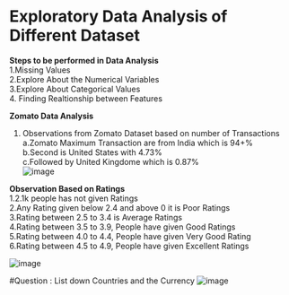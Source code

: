# Exploratory Data Analysis of Different Dataset

**Steps to be performed in Data Analysis**</br>
1.Missing Values </br>
2.Explore About the Numerical Variables </br>
3.Explore About Categorical Values</br>
4. Finding Realtionship between Features</br> 


**Zomato Data Analysis**

1. Observations from Zomato Dataset based on number of Transactions</br>
  a.Zomato Maximum Transaction are from India which is 94+% </br>
  b.Second is United States with 4.73%</br>
  c.Followed by United Kingdome which is 0.87%</br>
![image](https://user-images.githubusercontent.com/38419795/192179175-86d2029c-795d-491f-9d95-52204ecc8a88.png)

**Observation Based on Ratings**</br>
1.2.1k people has not given Ratings </br>
2.Any Rating given below 2.4 and above 0 it is Poor Ratings </br>
3.Rating between 2.5 to 3.4 is Average Ratings </br>
4.Rating between 3.5 to 3.9, People have given Good Ratings</br>
5.Rating between 4.0 to 4.4, People have given Very Good Rating</br>
6.Rating between 4.5 to 4.9, People have given Excellent Ratings</br>

![image](https://user-images.githubusercontent.com/38419795/192179323-6b06d4eb-296c-404b-a94d-22f8fc2b6c12.png)

#Question : List down Countries and the Currency
![image](https://user-images.githubusercontent.com/38419795/192261531-45b29d40-4786-4941-8e7f-2ee69f2a0da9.png)
